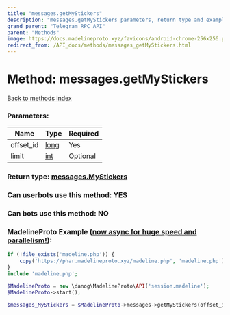 ```yaml
---
title: "messages.getMyStickers"
description: "messages.getMyStickers parameters, return type and example"
grand_parent: "Telegram RPC API"
parent: "Methods"
image: https://docs.madelineproto.xyz/favicons/android-chrome-256x256.png
redirect_from: /API_docs/methods/messages_getMyStickers.html
---
```

# Method: messages.getMyStickers
[Back to methods index](index.html)



### Parameters:

| Name     |    Type       | Required |
|----------|---------------|----------|
|offset\_id|[long](/API_docs/types/long.html) | Yes|
|limit|[int](/API_docs/types/int.html) | Optional|


### Return type: [messages.MyStickers](/API_docs/types/messages.MyStickers.html)

### Can userbots use this method: **YES**

### Can bots use this method: **NO**


### MadelineProto Example ([now async for huge speed and parallelism!](https://docs.madelineproto.xyz/docs/ASYNC.html)):


```php
if (!file_exists('madeline.php')) {
    copy('https://phar.madelineproto.xyz/madeline.php', 'madeline.php');
}
include 'madeline.php';

$MadelineProto = new \danog\MadelineProto\API('session.madeline');
$MadelineProto->start();

$messages_MyStickers = $MadelineProto->messages->getMyStickers(offset_id: $long, limit: $int, );
```

